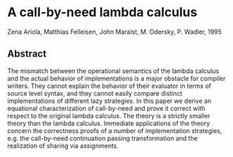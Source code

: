 # A call-by-need lambda calculus
Zena Ariola, Matthias Felleisen, John Maraist, M. Odersky, P. Wadler, 1995

## Abstract

The mismatch between the operational semantics of the lambda calculus and the actual behavior of implementations is a major obstacle for compiler writers. They cannot explain the behavior of their evaluator in terms of source level syntax, and they cannot easily compare distinct implementations of different lazy strategies. In this paper we derive an equational characterization of call-by-need and prove it correct with respect to the original lambda calculus. The theory is a strictly smaller theory than the lambda calculus. Immediate
applications of the theory concern the correctness proofs of a number of implementation strategies, e.g. the call-by-need continuation passing transformation and the realization of sharing via assignments.
